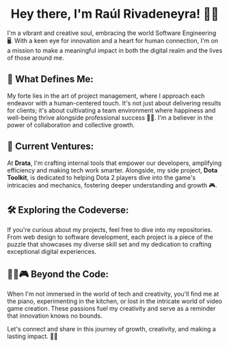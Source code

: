 <h1 align="center">Hey there, I'm Raúl Rivadeneyra! 👋🏼</h1>

I'm a vibrant and creative soul, embracing the world Software Engineering 🖥. With a keen eye for innovation and a heart for human connection, I'm on a mission to make a meaningful impact in both the digital realm and the lives of those around me.

## 🌟 What Defines Me:

My forte lies in the art of project management, where I approach each endeavor with a human-centered touch. It's not just about delivering results for clients; it's about cultivating a team environment where happiness and well-being thrive alongside professional success 💪🏼. I'm a believer in the power of collaboration and collective growth.

## 🚀 Current Ventures:

At **Drata**, I'm crafting internal tools that empower our developers, amplifying efficiency and making tech work smarter. Alongside, my side project, **Dota Toolkit**, is dedicated to helping Dota 2 players dive into the game's intricacies and mechanics, fostering deeper understanding and growth 🎮.

## 🛠️ Exploring the Codeverse:

If you're curious about my projects, feel free to dive into my repositories. From web design to software development, each project is a piece of the puzzle that showcases my diverse skill set and my dedication to crafting exceptional digital experiences.

## 🎹🍳🎮 Beyond the Code:

When I'm not immersed in the world of tech and creativity, you'll find me at the piano, experimenting in the kitchen, or lost in the intricate world of video game creation. These passions fuel my creativity and serve as a reminder that innovation knows no bounds.

Let's connect and share in this journey of growth, creativity, and making a lasting impact. 🚀🎉
